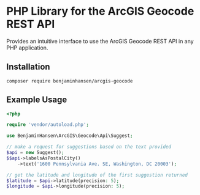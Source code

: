 # PHP Library for the ArcGIS Geocode REST API

Provides an intuitive interface to use the ArcGIS Geocode REST API in any PHP application.

## Installation
```
composer require benjaminhansen/arcgis-geocode
```

## Example Usage
```php
<?php

require 'vendor/autoload.php';

use BenjaminHansen\ArcGIS\Geocode\Api\Suggest;

// make a request for suggestions based on the text provided
$api = new Suggest();
$$api->labelsAsPostalCity()
    ->text('1600 Pennsylvania Ave. SE, Washington, DC 20003');

// get the latitude and longitude of the first suggestion returned
$latitude = $api->latitude(precision: 5);
$longitude = $api->longitude(precision: 5);

```
